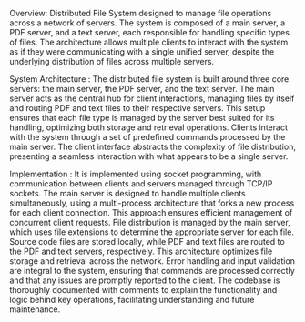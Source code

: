 Overview: Distributed File System designed to manage file operations across a network of servers. The system is composed of a main server, a PDF server, and a text server, each responsible for handling specific types of files. The architecture allows multiple clients to interact with the system as if they were communicating with a single unified server, despite the underlying distribution of files across multiple servers.

System Architecture :
The distributed file system is built around three core servers: the main server, the PDF server, and the text server. The main server acts as the central hub for client interactions, managing files by itself and routing PDF and text files to their respective servers. This setup ensures that each file type is managed by the server best suited for its handling, optimizing both storage and retrieval operations. Clients interact with the system through a set of predefined commands processed by the main server. The client interface abstracts the complexity of file distribution, presenting a seamless interaction with what appears to be a single server.

Implementation :
It is implemented using socket programming, with communication between clients and servers managed through TCP/IP sockets. The main server is designed to handle multiple clients simultaneously, using a multi-process architecture that forks a new process for each client connection. This approach ensures efficient management of concurrent client requests.
File distribution is managed by the main server, which uses file extensions to determine the appropriate server for each file. Source code files are stored locally, while PDF and text files are routed to the PDF and text servers, respectively. This architecture optimizes file storage and retrieval across the network.
Error handling and input validation are integral to the system, ensuring that commands are processed correctly and that any issues are promptly reported to the client. The codebase is thoroughly documented with comments to explain the functionality and logic behind key operations, facilitating understanding and future maintenance.

